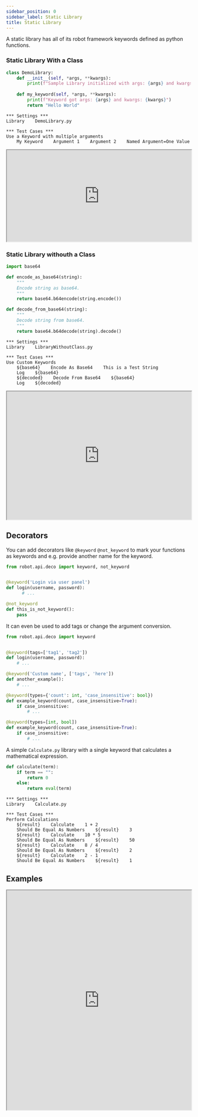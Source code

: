 ```yaml
---
sidebar_position: 0
sidebar_label: Static Library
title: Static Library
---
```


A static library has all of its robot framework keywords defined as python functions.

### Static Library With a Class

```python	
class DemoLibrary:
    def __init__(self, *args, **kwargs):
        print(f"Sample Library initialized with args: {args} and kwargs: {kwargs}")
 
    def my_keyword(self, *args, **kwargs):
        print(f"Keyword got args: {args} and kwargs: {kwargs}")
        return "Hello World"
```

```robotframework
*** Settings ***
Library    DemoLibrary.py

*** Test Cases ***
Use a Keyword with multiple arguments
    My Keyword    Argument 1    Argument 2    Named Argument=One Value
```

<iframe src="https://robotframework.org/embed/?code-gh-url=https://github.com/MarketSquare/robotframeworkguides/tree/main/code-examples/extending_robot_framework/static_library/Static_Library_With_Class" width="100%" height="250"></iframe>

### Static Library withouth a Class

```python
import base64

def encode_as_base64(string):
    """
    Encode string as base64.
    """
    return base64.b64encode(string.encode())

def decode_from_base64(string):
    """
    Decode string from base64.
    """
    return base64.b64decode(string).decode()
```

```robotframework
*** Settings ***
Library    LibraryWithoutClass.py

*** Test Cases ***
Use Custom Keywords
    ${base64}    Encode As Base64    This is a Test String
    Log    ${base64}
    ${decoded}    Decode From Base64    ${base64}
    Log    ${decoded}
```	

<iframe src="https://robotframework.org/embed/?code-gh-url=https://github.com/MarketSquare/robotframeworkguides/tree/main/code-examples/extending_robot_framework/static_library/Static_Library_Without_Class" width="100%" height="350"></iframe>


## Decorators
You can add decorators like `@keyword` `@not_keyword` to mark your functions as keywords and e.g. provide another name for the keyword.

```python
from robot.api.deco import keyword, not_keyword


@keyword('Login via user panel')
def login(username, password):
      # ...

@not_keyword
def this_is_not_keyword():
    pass
```	

It can even be used to add tags or change the argument conversion.

```python
from robot.api.deco import keyword


@keyword(tags=['tag1', 'tag2'])
def login(username, password):
    # ...

@keyword('Custom name', ['tags', 'here'])
def another_example():
    # ...

@keyword(types={'count': int, 'case_insensitive': bool})
def example_keyword(count, case_insensitive=True):
    if case_insensitive:
        # ...

@keyword(types=[int, bool])
def example_keyword(count, case_insensitive=True):
    if case_insensitive:
        # ...
```

A simple `Calculate.py` library with a single keyword that calculates a mathematical expression.

```python
def calculate(term):
    if term == "":
        return 0
    else:
        return eval(term)
```	
```robotframework	
*** Settings ***
Library    Calculate.py

*** Test Cases ***
Perform Calculations
    ${result}    Calculate    1 + 2
    Should Be Equal As Numbers    ${result}    3
    ${result}    Calculate    10 * 5
    Should Be Equal As Numbers    ${result}    50
    ${result}    Calculate    8 / 4
    Should Be Equal As Numbers    ${result}    2
    ${result}    Calculate    2 - 1
    Should Be Equal As Numbers    ${result}    1
```	

## Examples

<iframe src="https://robotframework.org/embed/?codeProject=N4IgdghgtgpiBcIDCBXAzgFwPZRAGhABMY0BjAJwEsAHDSrMBEfEAM0oBsSEBtUdrgDlocRABUSGAMopKGGADpyWAEZYMLUg3lgNiAFSGABFJgY6YAOZojh-QB0wAGUoryEcgE8jPowAVPDAALBgBpGE8AdyxyQjRHRzsjCUwjJAg0EltDRwBVTLT0bCgjcKiYuMdfI0EsIwBBcksUWF14sGqAeTAYBqaWmF1qlIw+5taMKt8xIPIYXsbxwYwbX27e6ejh2fmpn3WjABEYVggUDlHfPaMAWXO6ai4jk7OL1Z9FgaGARmqPSwAzABeT4TIwA643bxlaKxaqg5ZGX6+BFDABM1WEsEIYy+GCBBwAahAOCg4ABfPD8TgwLGiEAAawisLiShIWBQ5FIcAIWl0yyYRhAlOpQhETAAbh5KBAVFw0Gy0ByuTyQHydHoQEKRWwaXSmAFgmFmRUFdRPJptALEKQOBkbIaQmAYab4NdiKwjAB9L2UMByH0ACkyHFYeFs-zQ4cMDMikYAlG6OtVfNQqLpA6x7CApNBHr0XG4PN4-XIZRxKAAvGA4yJyIJGSPwIzASPkxtgHGxpst7tNNDk7Pxqruk5GMBYL3-PFoYMwUOJ67VNN+jCB7MuuGWdTjurTiYKocJZM+D1GBgwKf9CZz0Ph-6Lk8plcZjcmrc7i+N6+IgDkAFI0F-BRsyMf9v0sYcwFHT1gjmS992WWcQzDRtvnvNF7wBR8U1TdM1zfcoP1GOD5ggmcjAAoDwyo38OxxWiQK1cDAwgdDG0wxtsKgmDzx6L0PVeNcUPvJogV-QT7l-HDcKMF8CJAVFRiCDIjClUlekA0DwIfY9qjPKB7hoLgBJee5kPnVD-nY-40XEySLiRX9RMBeyzMctFpKTWS5Pw9cQAAcR3RC2jAqMwvosLtKMVimhsppOP+bil14qBPC9JkiMIW9UP0SNo30PtrBk3D5MzQiWSMbdRh7Vt+3bCBOyMIq0GbYAWsHEAoJ8uYME5DpswACXnDg6gAdRiDhCGzYUqV1MVYANQInWJKhZXlBRzUtfldEFYUAF0CGIKgJRrPxlAAKxgUg9AwcgyQIZQ1AwQkYHINB6EYRAAFYFAABgUb5hSAA" width="100%" height="600"></iframe>